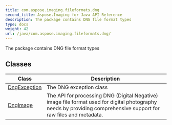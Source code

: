 ```yaml
---
title: com.aspose.imaging.fileformats.dng
second_title: Aspose.Imaging for Java API Reference
description: The package contains DNG file format types
type: docs
weight: 42
url: /java/com.aspose.imaging.fileformats.dng/
---
```


The package contains DNG file format types


## Classes

| Class | Description |
| --- | --- |
| [DngException](../com.aspose.imaging.fileformats.dng/dngexception) | The DNG exception class |
| [DngImage](../com.aspose.imaging.fileformats.dng/dngimage) | The API for processing DNG (Digital Negative) image file format used for digital photography needs by providing comprehensive support for raw files and metadata. |
